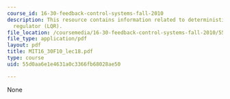 ```yaml
---
course_id: 16-30-feedback-control-systems-fall-2010
description: This resource contains information related to deterministic linear quadratic
  regulator (LQR).
file_location: /coursemedia/16-30-feedback-control-systems-fall-2010/55d0aa6e1e4631a0c3366fb68028ae50_MIT16_30F10_lec18.pdf
file_type: application/pdf
layout: pdf
title: MIT16_30F10_lec18.pdf
type: course
uid: 55d0aa6e1e4631a0c3366fb68028ae50

---
```

None